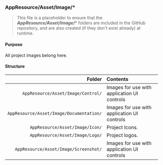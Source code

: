 ﻿### AppResource/Asset/Image/*
> This file is a placeholder to ensure that the ***AppResource/Asset/Image/**** folders are included in the GitHub repository, and are also
created (if they don't exist already) at runtime.

#### Purpose
All project images belong here.

#### Structure

| Folder                                   | Contents                                    |
|-----------------------------------------:|:--------------------------------------------|
| `AppResource/Asset/Image/Control/`       | Images for use with application UI controls |
| `AppResource/Asset/Image/Documentation/` | Images for use with application UI controls |
| `AppResource/Asset/Image/Icon/`          | Project Icons.                              |
| `AppResource/Asset/Image/Logo/`          | Project logos.                              |
| `AppResource/Asset/Image/Screenshot/`    | Images for use with application UI controls |